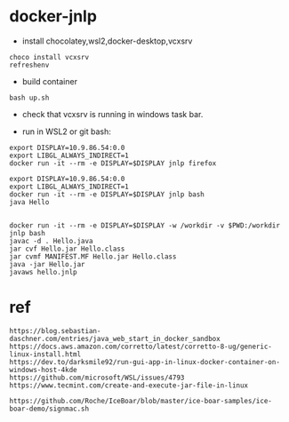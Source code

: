 # docker-jnlp

+ install chocolatey,wsl2,docker-desktop,vcxsrv

```
choco install vcxsrv
refreshenv
```

+ build container

```
bash up.sh
```

+ check that vcxsrv is running in windows task bar.

+ run in WSL2 or git bash:
```
export DISPLAY=10.9.86.54:0.0
export LIBGL_ALWAYS_INDIRECT=1
docker run -it --rm -e DISPLAY=$DISPLAY jnlp firefox
```

```
export DISPLAY=10.9.86.54:0.0
export LIBGL_ALWAYS_INDIRECT=1
docker run -it --rm -e DISPLAY=$DISPLAY jnlp bash
java Hello


docker run -it --rm -e DISPLAY=$DISPLAY -w /workdir -v $PWD:/workdir jnlp bash
javac -d . Hello.java
jar cvf Hello.jar Hello.class
jar cvmf MANIFEST.MF Hello.jar Hello.class
java -jar Hello.jar
javaws hello.jnlp

```




# ref

```
https://blog.sebastian-daschner.com/entries/java_web_start_in_docker_sandbox
https://docs.aws.amazon.com/corretto/latest/corretto-8-ug/generic-linux-install.html
https://dev.to/darksmile92/run-gui-app-in-linux-docker-container-on-windows-host-4kde
https://github.com/microsoft/WSL/issues/4793
https://www.tecmint.com/create-and-execute-jar-file-in-linux

https://github.com/Roche/IceBoar/blob/master/ice-boar-samples/ice-boar-demo/signmac.sh
```
